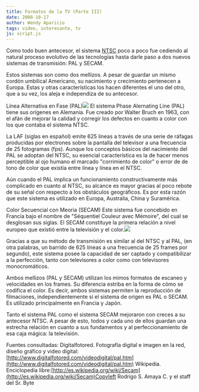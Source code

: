 ```yaml
---
title: Formatos de la TV (Parte III)
date: 2008-10-17
author: Wendy Aparicio
tags: video, interesante, tv
js: script.js
---
```


Como todo buen antecesor, el sistema [NTSC](http://www.srbyte.com/2008/09/formatos-de-la-tv-parte-ii.html) poco a
      poco fue cediendo al natural proceso evolutivo de las tecnologías hasta darle paso a dos
      nuevos sistemas de transmisión: PAL y SECAM.

Estos sistemas son como
      dos mellizos. A pesar de guardar un mismo cordón umbilical Americano, su nacimiento y
      crecimiento pertenecen a Europa. Estas y otras características los hacen diferentes el uno del
      otro, que a su vez, los aleja e independiza de su antecesor.

Línea Alternativa en Fase (PAL)[![](http://3.bp.blogspot.com/_JbB9KsZ238w/SPlfTS8-GgI/AAAAAAAAAOg/WKFARcsvElY/s320/pal.jpg)](http://3.bp.blogspot.com/_JbB9KsZ238w/SPlfTS8-GgI/AAAAAAAAAOg/WKFARcsvElY/s1600-h/pal.jpg)
El
      sistema Phase Alernating Line (PAL) tiene sus orígenes en Alemania. Fue creado por Walter
      Bruch en 1963, con el afán de mejorar la calidad y corregir los defectos en cuanto a color con
      los que contaba el sistema NTSC.

La LAF (siglas en español) emite 625 líneas a través de una serie de ráfagas
      producidas por electrones sobre la pantalla del televisor a una frecuencia de 25 fotogramas
      (fps). Aunque los conceptos básicos del nacimiento del PAL se adoptan del NTSC, su esencial
      característica es la de hacer menos perceptible al ojo humano el marcado "corrimiento de
      color" o error de de tono de color que existía entre línea y línea en el NTSC.

Aún cuando el PAL implica un funcionamiento constructivamente más complicado
      en cuanto al NTSC, su alcance es mayor gracias al poco rebote de su señal con respecto a los
      obstáculos geográficos. Es por esta razón que este sistema es utilizado en Europa, Australia,
      China y Suramérica.

Color
      Secuencial con Meoria (SECAM)
Este sistema fue concebido en Francia
      bajo el nombre de "Séquentiel Couleur avec Mémoire", del cual se desglosan sus siglas. El
      SECAM constituye la primera relación a nivel europeo que existió entre la televisión y el
      color.[![](http://2.bp.blogspot.com/_JbB9KsZ238w/SPlffkWA6iI/AAAAAAAAAOo/MmqIsdGm4Sg/s320/secam.gif)](http://2.bp.blogspot.com/_JbB9KsZ238w/SPlffkWA6iI/AAAAAAAAAOo/MmqIsdGm4Sg/s1600-h/secam.gif)

Gracias a que
      su método de transmisión es similar al del NTSC y al PAL, (en otra palabras, un barrido de 625
      líneas a una frecuencia de 25 frames por segundo), este sistema posee la capacidad de ser
      captado y compatibilizar a la perfección, tanto con televisores a color como con televisores
      monocromáticos.

Ambos mellizos (PAL y SECAM) utilizan los mimos formatos de
      escaneo y velocidades en los frames. Su diferencia estriba en la forma de cómo se codifica el
      color. Es decir, ambos sistemas permiten la reproducción de filmaciones, independientemente si
      el sistema de origen es PAL o SECAM. Es utilizado principalmente en Francia y Japón.

Tanto el sistema PAL como el sistema SECAM mejoraron con creces a su
      antecesor NTSC. A pesar de esto, todos y cada uno de ellos guardan una estrecha relación en
      cuanto a sus fundamentos y al perfeccionamiento de esa caja mágica: la televisión.

Fuentes consultadas:
      Digitalfotored. Fotografía digital e imagen en la red, diseño gráfico y video digital: [http://www.digitalfotored.com/videodigital/pal.htm](http://www.digitalfotored.com/videodigital/pal.htm)
Wikipedia. Enciclopedia libre:[http://es.wikipedia.org/wiki/Secam](http://es.wikipedia.org/wiki/Secam)Copyleft Rodrigo S. Amaya C. y el staff del Sr.
      Byte